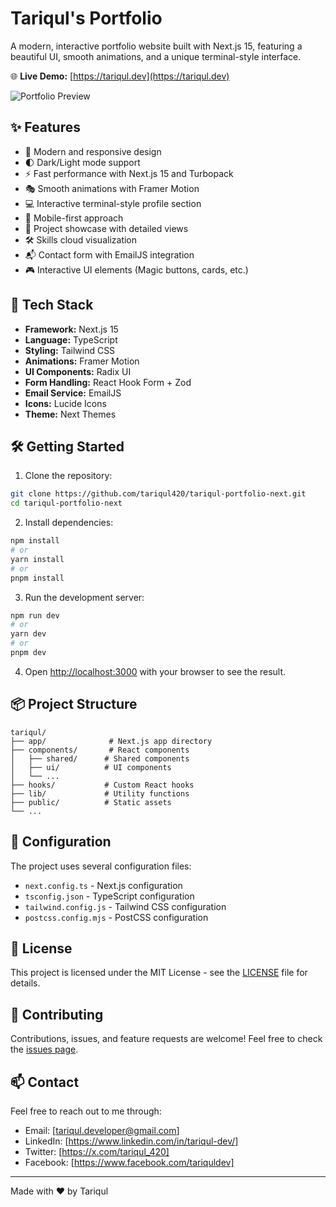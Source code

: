 # Tariqul's Portfolio

A modern, interactive portfolio website built with Next.js 15, featuring a beautiful UI, smooth animations, and a unique terminal-style interface.

🌐 **Live Demo:** [https://tariqul.dev](https://tariqul.dev)

![Portfolio Preview](public/assets/banner.png)

## ✨ Features

- 🎨 Modern and responsive design
- 🌓 Dark/Light mode support
- ⚡ Fast performance with Next.js 15 and Turbopack
- 🎭 Smooth animations with Framer Motion
- 💻 Interactive terminal-style profile section
- 📱 Mobile-first approach
- 🎯 Project showcase with detailed views
- 🛠️ Skills cloud visualization
- 📬 Contact form with EmailJS integration
- 🎮 Interactive UI elements (Magic buttons, cards, etc.)

## 🚀 Tech Stack

- **Framework:** Next.js 15
- **Language:** TypeScript
- **Styling:** Tailwind CSS
- **Animations:** Framer Motion
- **UI Components:** Radix UI
- **Form Handling:** React Hook Form + Zod
- **Email Service:** EmailJS
- **Icons:** Lucide Icons
- **Theme:** Next Themes

## 🛠️ Getting Started

1. Clone the repository:

```bash
git clone https://github.com/tariqul420/tariqul-portfolio-next.git
cd tariqul-portfolio-next
```

2. Install dependencies:

```bash
npm install
# or
yarn install
# or
pnpm install
```

3. Run the development server:

```bash
npm run dev
# or
yarn dev
# or
pnpm dev
```

4. Open [http://localhost:3000](http://localhost:3000) with your browser to see the result.

## 📦 Project Structure

```
tariqul/
├── app/              # Next.js app directory
├── components/       # React components
│   ├── shared/      # Shared components
│   ├── ui/          # UI components
│   └── ...
├── hooks/           # Custom React hooks
├── lib/             # Utility functions
├── public/          # Static assets
└── ...
```

## 🔧 Configuration

The project uses several configuration files:

- `next.config.ts` - Next.js configuration
- `tsconfig.json` - TypeScript configuration
- `tailwind.config.js` - Tailwind CSS configuration
- `postcss.config.mjs` - PostCSS configuration

## 📝 License

This project is licensed under the MIT License - see the [LICENSE](LICENSE) file for details.

## 🤝 Contributing

Contributions, issues, and feature requests are welcome! Feel free to check the [issues page](https://github.com/tariqul420/tariqul/issues).

## 📫 Contact

Feel free to reach out to me through:

- Email: [tariqul.developer@gmail.com]
- LinkedIn: [https://www.linkedin.com/in/tariqul-dev/]
- Twitter: [https://x.com/tariqul_420]
- Facebook: [https://www.facebook.com/tariquldev]

---

Made with ❤️ by Tariqul

